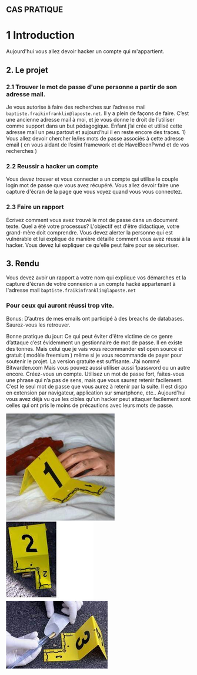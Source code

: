 
## CAS PRATIQUE


# 1 Introduction
Aujourd'hui vous allez devoir hacker un compte qui m'appartient.

## 2. Le projet
### 2.1 Trouver le mot de passe d'une personne a partir de son adresse mail.
Je vous autorise à faire des recherches sur l’adresse mail ```baptiste.fraikinfranklin@laposte.net```. Il y a plein de façons de faire. C’est une ancienne adresse mail à moi, et je vous donne le droit de l’utiliser comme support dans un but pédagogique. Enfant j’ai crée et utilisé cette adresse mail un peu partout et aujourd’hui il en reste encore des traces. 1) Vous allez devoir chercher le/les mots de passe associés à cette adresse email ( en vous aidant de l’osint framework et de HaveIBeenPwnd et de vos recherches )

### 2.2 Reussir a hacker un compte
Vous devez trouver et vous connecter a un compte qui utilise le couple login mot de passe que vous avez récupéré. Vous allez devoir faire une capture d'écran de la page que vous voyez quand vous vous connectez.

### 2.3 Faire un rapport
Écrivez comment vous avez trouvé le mot de passe dans un document texte. Quel a été votre processus? L'objectif est d'être didactique, votre grand-mère doit comprendre. Vous devez alerter la personne qui est vulnérable et lui explique de manière détaille comment vous avez réussi à la hacker. Vous devez lui expliquer ce qu'elle peut faire pour se sécuriser.


## 3. Rendu
Vous devez avoir un rapport a votre nom qui explique vos démarches et la capture d'écran de votre connexion a un compte hacké appartenant à l'adresse mail ```baptiste.fraikinfranklin@laposte.net```

### Pour ceux qui auront réussi trop vite.

Bonus: D’autres de mes emails ont participé à des breachs de databases. Saurez-vous les retrouver. 

Bonne pratique du jour: Ce qui peut éviter d'être victime de ce genre d’attaque c’est évidemment un gestionnaire de mot de passe. Il en existe des tonnes. Mais celui que je vais vous recommander est open source et gratuit ( modèle freemium ) même si je vous recommande de payer pour soutenir le projet. La version gratuite est suffisante. J’ai nommé Bitwarden.com Mais vous pouvez aussi utiliser aussi 1password ou un autre encore. Créez-vous un compte. Utilisez un mot de passe fort, faites-vous une phrase qui n’a pas de sens, mais que vous saurez retenir facilement. C’est le seul mot de passe que vous aurez à retenir par la suite. Il est dispo en extension par navigateur, application sur smartphone, etc.. Aujourd'hui vous avez déjà vu que les cibles qu'un hacker peut attaquer facilement sont celles qui ont pris le moins de précautions avec leurs mots de passe.


![indice_1](https://raw.githubusercontent.com/bafraikin/ressource_thp_cursus_secu/master/ressources/jour_01/indice_1.jpg)
![indice_2](https://raw.githubusercontent.com/bafraikin/ressource_thp_cursus_secu/master/ressources/jour_01/indice_2.jpg)
![indice_3](https://raw.githubusercontent.com/bafraikin/ressource_thp_cursus_secu/master/ressources/jour_01/indice_3.jpg)








